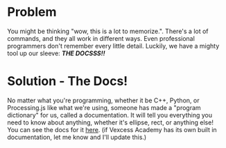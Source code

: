 # Problem
You might be thinking "wow, this is a lot to memorize.". There's a lot of commands,
and they all work in different ways. Even professional programmers don't remember
every little detail. Luckily, we have a mighty tool up our sleeve: ***THE DOCSSS!!***

# Solution - The Docs!
No matter what you're programming, whether it be C++, Python, or Processing.js like
what we're using, someone has made a "program dictionary" for us, called a documentation.
It will tell you everything you need to know about anything, whether it's ellipse, rect,
or anything else! You can see the docs for it [here](https://bhavjitchauhan.github.io/Essentials/processing/index.html). (if Vexcess Academy has its own built
in documentation, let me know and I'll update this.)
